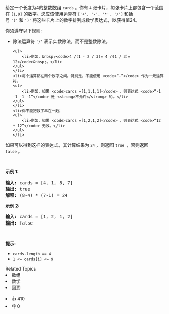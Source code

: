 <p>给定一个长度为4的整数数组&nbsp;<code>cards</code>&nbsp;。你有 <code>4</code> 张卡片，每张卡片上都包含一个范围在 <code>[1,9]</code> 的数字。您应该使用运算符&nbsp;<code>['+', '-', '*', '/']</code>&nbsp;和括号&nbsp;<code>'('</code>&nbsp;和&nbsp;<code>')'</code>&nbsp;将这些卡片上的数字排列成数学表达式，以获得值24。</p>

<p>你须遵守以下规则:</p>

<ul>
	<li>除法运算符 <code>'/'</code> 表示实数除法，而不是整数除法。

	<ul>
		<li>例如，&nbsp;<code>4 /(1 - 2 / 3)= 4 /(1 / 3)= 12</code>&nbsp;。</li>
	</ul>
	</li>
	<li>每个运算都在两个数字之间。特别是，不能使用 <code>“-”</code> 作为一元运算符。
	<ul>
		<li>例如，如果 <code>cards =[1,1,1,1]</code> ，则表达式 <code>“-1 -1 -1 -1”</code> 是 <strong>不允许</strong> 的。</li>
	</ul>
	</li>
	<li>你不能把数字串在一起
	<ul>
		<li>例如，如果 <code>cards =[1,2,1,2]</code> ，则表达式 <code>“12 + 12”</code> 无效。</li>
	</ul>
	</li>
</ul>

<p>如果可以得到这样的表达式，其计算结果为 <code>24</code> ，则返回 <code>true </code>，否则返回 <code>false</code>&nbsp;。</p>

<p>&nbsp;</p>

<p><strong>示例 1:</strong></p>

<pre>
<strong>输入:</strong> cards = [4, 1, 8, 7]
<strong>输出:</strong> true
<strong>解释:</strong> (8-4) * (7-1) = 24
</pre>

<p><strong>示例 2:</strong></p>

<pre>
<strong>输入:</strong> cards = [1, 2, 1, 2]
<strong>输出:</strong> false
</pre>

<p>&nbsp;</p>

<p><strong>提示:</strong></p>

<ul>
	<li><code>cards.length == 4</code></li>
	<li><code>1 &lt;= cards[i] &lt;= 9</code></li>
</ul>
<div><div>Related Topics</div><div><li>数组</li><li>数学</li><li>回溯</li></div></div><br><div><li>👍 410</li><li>👎 0</li></div>